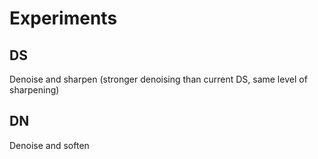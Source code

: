 # Experiments

## DS
Denoise and sharpen (stronger denoising than current DS, same level of sharpening)

## DN
Denoise and soften
